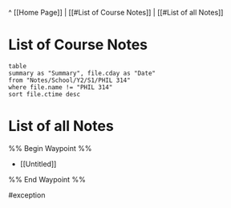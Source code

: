 ^ [[Home Page]] | 
[[#List of Course Notes]] | [[#List of all Notes]]
# List of Course Notes
```dataview
table
summary as "Summary", file.cday as "Date"
from "Notes/School/Y2/S1/PHIL 314"
where file.name != "PHIL 314"
sort file.ctime desc
```

# List of all Notes
%% Begin Waypoint %%
- [[Untitled]]

%% End Waypoint %%

#exception